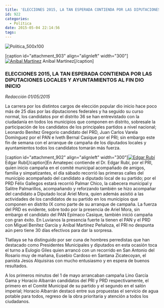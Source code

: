 ```yaml
---
title: 'ELECCIONES 2015, LA TAN ESPERADA CONTIENDA POR LAS DIPUTACIONES LOCALES Y AYUNTAMIENTOS AL FIN DIO INICIO'
id: 922
categories:
  - Política
date: 2015-05-04 22:14:56
tags:
---
```


![Politica_500x100](http://www.laredsemanario.com/wp-content/uploads/2015/04/Politica_500x100.png)

[caption id="attachment_903" align="alignleft" width="300"][![Aníbal Martínez](http://www.laredsemanario.com/wp-content/uploads/2015/05/politica_3-300x231.jpg)](http://www.laredsemanario.com/wp-content/uploads/2015/05/politica_3.jpg) Aníbal Martínez[/caption]

### ELECCIONES 2015, LA TAN ESPERADA CONTIENDA POR LAS DIPUTACIONES LOCALES Y AYUNTAMIENTOS AL FIN DIO INICIO

_Redacción
01/05/2015_

La carrera por los distintos cargos de elección popular dio inicio hace poco más de 25 días por las diputaciones federales y ha seguido su curso normal, los candidatos por el distrito 36 se han entrevistado con la ciudadanía en todos los municipios que componen en distrito, sobresale la participación de los candidatos de los principales partidos a nivel nacional; Leonardo Benítez Gregorio candidato del PRD, Juan Carlos Varela Domínguez por el PAN e Iveth Bernal Casique por el PRI; sin embargo este fin de semana con el arranque de campaña de los diputados locales y ayuntamientos todos los candidatos tomarán más fuerza. 

[caption id="attachment_902" align="alignleft" width="300"][![Edgar Rubí](http://www.laredsemanario.com/wp-content/uploads/2015/05/politica_2-300x232.jpg)](http://www.laredsemanario.com/wp-content/uploads/2015/05/politica_2.jpg) Edgar Rubí[/caption]En Amatepec contiende el Dr. Edgar Rubí, por el PRI, quien inicio campaña en el comité municipal acompañado de amigos, familia y simpatizantes, el día sábado recorrió las primeras calles del municipio acompañado del candidato a diputado local de su partido; por el PRD Félix Gallegos estará recorrió Palmar Chico, la cabecera municipal y Salitre Palmarillos, acompañando y reforzando también se hizo acompañar del candidato a Diputado local Ariel Mora, quien además asistió a las actividades de los candidatos de su partido en los municipios que componen en distrito IX como parte de su arranque de campaña. La fuerza del PRD es evidente, sobre todo por la presencia de Ariel Mora, sin embargo el candidato del PAN Epímaco Casique, también inició campaña con gran éxito. En Luvianos la presencia fuerte la tienen el PAN y el PRD con Miguel Benítez García y Aníbal Martínez Peñaloza, el PRI no despunta aún pero tiene 30 días efectivos para dar la sorpresa.

Tlatlaya se ha distinguido por ser cuna de hombres perredistas que han destacado como Presidentes Municipales y diputados en esta ocasión toca el turno a Eulogio Giles quien arrancó con un recorrido en San Antonio del Rosario muy de mañana, Eusebio Cardoso en Santana Zicatecoyan, el panista Jesús Alquisiras con mucho entusiasmo y en espera de buenos resultados.

A los primeros minutos del 1 de mayo arrancaban campaña Lino García Gama y Horacio Albarrán candidatos del PRI y PRD respectivamente, el primero en el Comité Municipal de su partido y el segundo en el salón imperial; Horacio Albarrán destacó entre sus propuestas el servicio de agua potable para todos, regreso de la obra prioritaria y atención a todos los ciudadanos.
